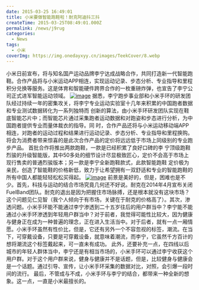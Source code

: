 ```yaml
---
date: 2015-03-25 16:49:01
title: 小米要做智能跑鞋啦！耐克阿迪抖三抖
createTime: 2015-03-25T08:49:01.000Z
permalink: /news/j9rug
categories:
  - News
tags:
  - 小米
coverImg: https://img.onedayxyy.cn/images/TeekCover/8.webp
---
```


小米日前宣布，将与知名国产运动品牌李宁达成战略合作，共同打造新一代智能跑鞋。合作产品将与小米运动APP相连，实现运动记录、步态分析、专业指导和里程积分兑换等服务。这是体育和智能硬件跨界合作的一枚重磅炸弹，也宣告了李宁公司正式进军智能运动领域。 [![image](/public/2015/03/wpid-5ebe1dd5654dd981dbbdb7e1786fbebb_mh1427244433140.jpg)](/public/2015/03/wpid-5ebe1dd5654dd981dbbdb7e1786fbebb_mh1427244433140.jpg) 据悉，李宁跑步事业部和小米手环的研发团队经过持续一年的密集攻关，将李宁专业运动实验室十几年来积累的中国跑者数据和专业测试数据转化为一系列独特而 创新的算法，由小米手环研发团队实现在鞋底智能芯片中；而智能芯片通过采集跑者运动数据和对跑姿和步态进行分析，为中国跑者提供专业而量体裁衣的指导。同 时，合作产品还将与小米运动移动端APP相连，对跑者的运动过程和结果进行运动记录、步态分析、专业指导和里程换购。 将会为消费者带来惊喜的是此次合作产品的定价将远远低于市场上同级别的专业跑步产品。 首批合作将推出两款跑鞋，一款是已经积累了良好口碑的李 宁顶级跑鞋烈骏的升级智能版，其中50多处的细节设计尽显极致匠心，定价不会高于市场上现行售卖的普通烈骏版本；另一款是李宁全新跑鞋款式，此款智能跑鞋 定价极为亲民，创造了智能鞋的价格新低，致力于让希望拥有一双舒适和专业的智能跑鞋的所有中国人都能轻轻松松买得起。 [![image](/public/2015/03/wpid-5023943401ce69410af484f99c0a6793.jpg)](/public/2015/03/wpid-5023943401ce69410af484f99c0a6793.jpg) 前景是美好的，但是，困难也是不少。首先，科技与运动的结合市场究竟几何还不好说。耐克在2014年4月宣布关闭FuelBand团队。耐克的退出是因为把握住市场脉搏，还是根本就没有这块市场？这个问题见仁见智（我个人倾向于有市场，关键在于耐克的价格高了）。其次，渗透问题。小米手环能不能通过李宁渗透到二十五岁往后的用户群当中？李宁能不能通过小米手环渗透到年轻用户群当中？对于前者，我觉得可能性比较大，因为健康与健身正在成为一种普遍的理念，正在进入生活当中。对于后者，就有一点一厢情愿。小米手环虽然有性价比，但是，它还有另外一个不容忽视的标签，潮流。在当下，可穿戴设备，只要是可穿戴设备，就意味着潮流，而李宁，它虽然千方百计的想将潮流这个标签戴起来，可一直未有成功。 此外，还要补充一点，在四线以后城市的年轻人群体当中，李宁还是有相当市场的，小米手环可以通过李宁收获这个用户群。对于这个用户群来说，健身与健康并不是话题，但是，比较健身与健康会是一个话题。通过引导、宣传，让小米手环采集的数据对比，对照，会引爆一段时间的流行。 最后，不管成与不成，小米手环与李宁的结合，都带来一种全新的想象。这一点，一直是小米最擅长的。
